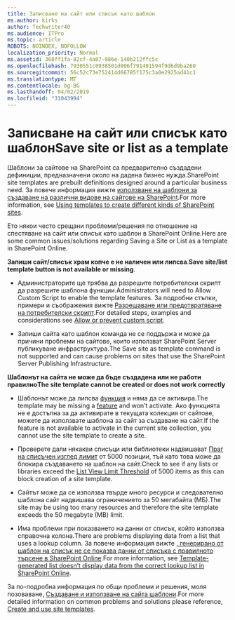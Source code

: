 ```yaml
---
title: Записване на сайт или списък като шаблон
ms.author: kirks
author: Techwriter40
ms.audience: ITPro
ms.topic: article
ROBOTS: NOINDEX, NOFOLLOW
localization_priority: Normal
ms.assetid: 368ff1fa-82cf-4a07-986e-140b212ffc5c
ms.openlocfilehash: 7930551c0938501d006f791491594f9d6d9ba260
ms.sourcegitcommit: 56c52c73e752414d66785f175c3a0e2925ad41c1
ms.translationtype: MT
ms.contentlocale: bg-BG
ms.lasthandoff: 04/02/2019
ms.locfileid: "31043994"
---
```

# <a name="save-site-or-list-as-a-template"></a><span data-ttu-id="82d9e-102">Записване на сайт или списък като шаблон</span><span class="sxs-lookup"><span data-stu-id="82d9e-102">Save site or list as a template</span></span>

<span data-ttu-id="82d9e-103">Шаблони за сайтове на SharePoint са предварително създадени дефиниции, предназначени около на дадена бизнес нужда.</span><span class="sxs-lookup"><span data-stu-id="82d9e-103">SharePoint site templates are prebuilt definitions designed around a particular business need.</span></span> <span data-ttu-id="82d9e-104">За повече информация вижте [използване на шаблони за създаване на различни видове на сайтове на SharePoint](https://support.office.com/en-us/article/using-templates-to-create-different-kinds-of-sharepoint-sites-449eccec-ff99-4cf3-b62e-dcfee37e8da4).</span><span class="sxs-lookup"><span data-stu-id="82d9e-104">For more information, see [Using templates to create different kinds of SharePoint sites](https://support.office.com/en-us/article/using-templates-to-create-different-kinds-of-sharepoint-sites-449eccec-ff99-4cf3-b62e-dcfee37e8da4).</span></span>

<span data-ttu-id="82d9e-105">Ето някои често срещани проблеми/решения по отношение на спестяване на сайт или списък като шаблон в SharePoint Online.</span><span class="sxs-lookup"><span data-stu-id="82d9e-105">Here are some common issues/solutions regarding Saving a Site or List as a template in SharePoint Online.</span></span>

<span data-ttu-id="82d9e-106">**Запиши сайт/списък храм копче е не наличен или липсва**.</span><span class="sxs-lookup"><span data-stu-id="82d9e-106">**Save site/list template button is not available or missing**.</span></span> 

- <span data-ttu-id="82d9e-107">Администраторите ще трябва да разрешите потребителски скрипт да разрешите шаблона функции.</span><span class="sxs-lookup"><span data-stu-id="82d9e-107">Administrators will need to Allow Custom Script to enable the template features.</span></span> <span data-ttu-id="82d9e-108">За подробни стъпки, примери и съображения вижте [Разрешаване или предотвратяване на потребителски скрипт](https://docs.microsoft.com/en-us/sharepoint/allow-or-prevent-custom-script).</span><span class="sxs-lookup"><span data-stu-id="82d9e-108">For detailed steps, examples and considerations see [Allow or prevent custom script](https://docs.microsoft.com/en-us/sharepoint/allow-or-prevent-custom-script).</span></span>


- <span data-ttu-id="82d9e-109">Запиши сайта като шаблон команда не се поддържа и може да причини проблеми на сайтове, които използват SharePoint Server публикуване инфраструктура.</span><span class="sxs-lookup"><span data-stu-id="82d9e-109">The Save site as template command is not supported and can cause problems on sites that use the SharePoint Server Publishing Infrastructure.</span></span>


**<span data-ttu-id="82d9e-110">Шаблонът на сайта не може да бъде създадена или не работи правилно</span><span class="sxs-lookup"><span data-stu-id="82d9e-110">The site template cannot be created or does not work correctly</span></span>**

- <span data-ttu-id="82d9e-111">Шаблонът може да липсва [функция](https://social.technet.microsoft.com/wiki/contents/articles/14423.sharepoint-2013-existing-features-guid.aspx) и няма да се активира.</span><span class="sxs-lookup"><span data-stu-id="82d9e-111">The template may be missing a [feature](https://social.technet.microsoft.com/wiki/contents/articles/14423.sharepoint-2013-existing-features-guid.aspx) and won’t activate.</span></span> <span data-ttu-id="82d9e-112">Ако функцията не е достъпна за да активирате в текущата колекция от сайтове, можете да използвате шаблона за сайт за създаване на сайт.</span><span class="sxs-lookup"><span data-stu-id="82d9e-112">If the feature is not available to activate in the current site collection, you cannot use the site template to create a site.</span></span>


- <span data-ttu-id="82d9e-113">Проверете дали някакви списъци или библиотеки надвишават [Праг на списъчен изглед лимит](https://support.office.com/en-us/article/Manage-large-lists-and-libraries-in-SharePoint-B8588DAE-9387-48C2-9248-C24122F07C59) от 5000 позиции, тъй като това може да блокира създаването на шаблон на сайт.</span><span class="sxs-lookup"><span data-stu-id="82d9e-113">Check to see if any lists or libraries exceed the [List View Limit Threshold](https://support.office.com/en-us/article/Manage-large-lists-and-libraries-in-SharePoint-B8588DAE-9387-48C2-9248-C24122F07C59) of 5000 items as this can block creation of a site template.</span></span>


- <span data-ttu-id="82d9e-114">Сайтът може да се използва твърде много ресурси и следователно шаблона сайт надвишава ограничението за 50 мегабайта (МБ).</span><span class="sxs-lookup"><span data-stu-id="82d9e-114">The site may be using too many resources and therefore the site template exceeds the 50 megabyte (MB) limit.</span></span>


- <span data-ttu-id="82d9e-115">Има проблеми при показването на данни от списък, който използва справочна колона.</span><span class="sxs-lookup"><span data-stu-id="82d9e-115">There are problems displaying data from a list that uses a lookup column.</span></span> <span data-ttu-id="82d9e-116">За повече информация вижте [, генерирано от шаблон на списък не се показва данни от списъка с правилното търсене в SharePoint Online](https://support.office.com/en-us/article/template-generated-list-doesn-t-display-correct-data-for-a-column-in-sharepoint-online-20430b62-e40c-4f6f-8889-aa24e80d605a).</span><span class="sxs-lookup"><span data-stu-id="82d9e-116">For more information, see [Template-generated list doesn’t display data from the correct lookup list in SharePoint Online](https://support.office.com/en-us/article/template-generated-list-doesn-t-display-correct-data-for-a-column-in-sharepoint-online-20430b62-e40c-4f6f-8889-aa24e80d605a).</span></span>


<span data-ttu-id="82d9e-117">За по-подробна информация по общи проблеми и решения, моля позоваване, [Създаване и използване на сайта шаблони](https://support.office.com/en-us/article/Create-and-use-site-templates-60371B0F-00E0-4C49-A844-34759EBDD989).</span><span class="sxs-lookup"><span data-stu-id="82d9e-117">For more detailed information on common problems and solutions please reference, [Create and use site templates](https://support.office.com/en-us/article/Create-and-use-site-templates-60371B0F-00E0-4C49-A844-34759EBDD989).</span></span>

